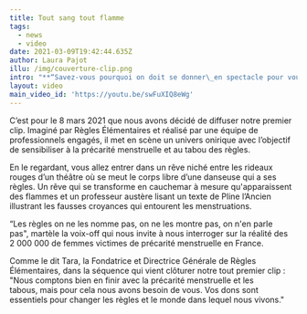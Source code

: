```yaml
---
title: Tout sang tout flamme
tags:
  - news
  - video
date: 2021-03-09T19:42:44.635Z
author: Laura Pajot
illu: /img/couverture-clip.png
intro: "**“Savez-vous pourquoi on doit se donner\_en spectacle pour vous ouvrir les yeux ?”**"
layout: video
main_video_id: 'https://youtu.be/swFuXIQ8eWg'
---
```

C’est pour le 8 mars 2021 que nous avons décidé de diffuser notre premier clip. Imaginé par Règles Élémentaires et réalisé par une équipe de professionnels engagés,  il met en scène un univers onirique avec l’objectif de sensibiliser à la précarité menstruelle et au tabou des règles.

En le regardant, vous allez entrer dans un rêve niché entre les rideaux rouges d’un théâtre où se meut le corps libre d’une danseuse qui a ses règles. Un rêve qui se transforme en cauchemar à mesure qu'apparaissent des flammes et un professeur austère lisant un texte de Pline l’Ancien illustrant les fausses croyances qui entourent les menstruations. 

“Les règles on ne les nomme pas, on ne les montre pas, on n'en parle pas", martèle la voix-off qui nous invite à nous interroger sur la réalité des 2 000 000 de femmes victimes de précarité menstruelle en France.

Comme le dit Tara, la Fondatrice et Directrice Générale de Règles Élémentaires, dans la séquence qui vient clôturer notre tout premier clip : "Nous comptons bien en finir avec la précarité menstruelle et les tabous, mais pour cela nous avons besoin de vous. Vos dons sont essentiels pour changer les règles et le monde dans lequel nous vivons."
